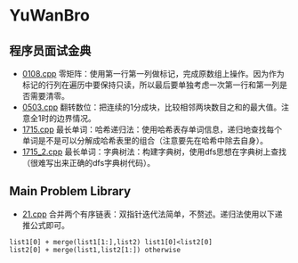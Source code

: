 # YuWanBro
## 程序员面试金典
- [0108.cpp](https://github.com/Galaxy-sz/YuWanBro/blob/yxy/cxymsjd/0108.cpp)
零矩阵：使用第一行第一列做标记，完成原数组上操作。因为作为标记的行列在遍历中要保持只读，所以最后要单独考虑一次第一行和第一列是否需要清零。
- [0503.cpp](https://github.com/Galaxy-sz/YuWanBro/blob/yxy/cxymsjd/0503.cpp)
翻转数位：把连续的1分成块，比较相邻两块数目之和的最大值。注意全1时的边界情况。
- [1715.cpp](https://github.com/Galaxy-sz/YuWanBro/blob/yxy/cxymsjd/1715.cpp)
最长单词：哈希递归法：使用哈希表存单词信息，递归地查找每个单词是不是可以分解成哈希表里的组合（注意要先在哈希中除去自身）。
- [1715_2.cpp](https://github.com/Galaxy-sz/YuWanBro/blob/yxy/cxymsjd/1715_2.cpp)
最长单词：字典树法：构建字典树，使用dfs思想在字典树上查找（很难写出来正确的dfs字典树代码）。

## Main Problem Library
- [21.cpp](https://github.com/Galaxy-sz/YuWanBro/blob/yxy/MainProblemLibrary/1715_2.cpp)
合并两个有序链表：双指针迭代法简单，不赘述。递归法使用以下递推公式即可。
```$xslt
list1[0] + merge(list1[1:],list2) list1[0]<list2[0]
list2[0] + merge(list1,list2[1:]) otherwise
```